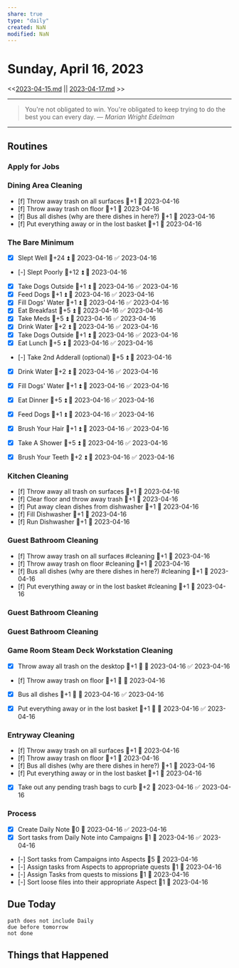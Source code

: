 ```yaml
---
share: true
type: "daily"
created: NaN 
modified: NaN
---
```

# Sunday, April 16, 2023
<<[2023-04-15.md](./2023-04-15.md) || [2023-04-17.md](./2023-04-17.md) >>

---

> You're not obligated to win. You're obligated to keep trying to do the best you can every day.
> — <cite>Marian Wright Edelman</cite>

---

## Routines
### Apply for Jobs


### Dining Area Cleaning
- [f] Throw away trash on all surfaces   🥄+1 📅 2023-04-16
- [f] Throw away trash on floor  🥄+1 📅 2023-04-16
- [f] Bus all dishes (why are there dishes in here?)   🥄+1 📅 2023-04-16
- [f] Put everything away or in the lost basket   🥄+1 📅 2023-04-16


### The Bare Minimum
- [x] Slept Well  🥄+24 ⏫ 📅 2023-04-16 ✅ 2023-04-16
- [-] Slept Poorly  🥄+12 ⏫ 📅 2023-04-16
- [x] Take Dogs Outside   🥄+1 ⏫ 📅 2023-04-16 ✅ 2023-04-16
- [x] Feed Dogs  🥄+1 ⏫ 📅 2023-04-16 ✅ 2023-04-16
- [x] Fill Dogs' Water  🥄+1 ⏫ 📅 2023-04-16 ✅ 2023-04-16
- [x] Eat Breakfast  🥄+5 ⏫ 📅 2023-04-16 ✅ 2023-04-16
- [x] Take Meds   🥄+5 ⏫ 📅 2023-04-16 ✅ 2023-04-16
- [x] Drink Water   🥄+2 ⏫ 📅 2023-04-16 ✅ 2023-04-16
- [x] Take Dogs Outside   🥄+1 ⏫ 📅 2023-04-16 ✅ 2023-04-16
- [x] Eat Lunch  🥄+5 ⏫ 📅 2023-04-16 ✅ 2023-04-16
- [-] Take 2nd Adderall (optional)  🥄+5 ⏫ 📅 2023-04-16
- [x] Drink Water  🥄+2 ⏫ 📅 2023-04-16 ✅ 2023-04-16
- [x] Fill Dogs' Water  🥄+1 ⏫ 📅 2023-04-16 ✅ 2023-04-16
- [x] Eat Dinner  🥄+5 ⏫ 📅 2023-04-16 ✅ 2023-04-16
- [x] Feed Dogs  🥄+1 ⏫ 📅 2023-04-16 ✅ 2023-04-16
- [x] Brush Your Hair  🥄+1 ⏫ 📅 2023-04-16 ✅ 2023-04-16
- [x] Take A Shower  🥄+5 ⏫ 📅 2023-04-16 ✅ 2023-04-16
- [x] Brush Your Teeth  🥄+2 ⏫ 📅 2023-04-16 ✅ 2023-04-16


### Kitchen Cleaning
- [f] Throw away all trash on surfaces  🥄+1 📅 2023-04-16
- [f] Clear floor and throw away trash  🥄+1 📅 2023-04-16
- [f] Put away clean dishes from dishwasher  🥄+1 📅 2023-04-16
- [f] Fill Dishwasher  🥄+1 📅 2023-04-16
- [f] Run Dishwasher  🥄+1 📅 2023-04-16


### Guest Bathroom Cleaning
- [f] Throw away trash on all surfaces #cleaning 🥄+1 📅 2023-04-16
- [f] Throw away trash on floor #cleaning 🥄+1 📅 2023-04-16
- [f] Bus all dishes (why are there dishes in here?) #cleaning 🥄+1 📅 2023-04-16
- [f] Put everything away or in the lost basket #cleaning 🥄+1 📅 2023-04-16


### Guest Bathroom Cleaning


### Guest Bathroom Cleaning


### Game Room Steam Deck Workstation Cleaning
- [x] Throw away all trash on the desktop    🥄+1 🔼 📅 2023-04-16 ✅ 2023-04-16
- [f] Throw away trash on floor   🥄+1 🔼 📅 2023-04-16
- [x] Bus all dishes    🥄+1 🔼 📅 2023-04-16 ✅ 2023-04-16
- [x] Put everything away or in the lost basket   🥄+1 🔼 📅 2023-04-16 ✅ 2023-04-16


### Entryway Cleaning
- [f] Throw away trash on all surfaces   🥄+1 📅 2023-04-16
- [f] Throw away trash on floor  🥄+1 📅 2023-04-16
- [f] Bus all dishes (why are there dishes in here?)   🥄+1 📅 2023-04-16
- [f] Put everything away or in the lost basket  🥄+1 📅 2023-04-16
- [x] Take out any pending trash bags to curb   🥄+2 📅 2023-04-16 ✅ 2023-04-16


### Process
- [x] Create Daily Note 🥄0  📅 2023-04-16 ✅ 2023-04-16
- [x] Sort tasks from Daily Note into Campaigns  🥄1 📅 2023-04-16 ✅ 2023-04-16
- [-] Sort tasks from Campaigns into Aspects   🥄5 📅 2023-04-16
- [-] Assign tasks from Aspects to appropriate quests   🥄1 📅 2023-04-16
- [-] Assign Tasks from quests to missions  🥄1 📅 2023-04-16
- [-] Sort loose files into their appropriate Aspect  🥄1 📅 2023-04-16



## Due Today
```tasks
path does not include Daily
due before tomorrow
not done
```
## 








## Things that Happened
